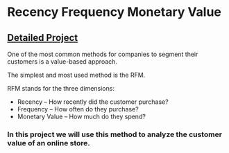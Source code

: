 # Recency Frequency Monetary Value
## [Detailed Project](https://nbviewer.org/github/davidefilosa/RecencyFrequencyMonetaryValue/blob/master/RFM.ipynb)


One of the most common methods for companies to segment their customers is a value-based approach.

The simplest and most used method is the RFM.

RFM stands for the three dimensions:

- Recency – How recently did the customer purchase?
- Frequency – How often do they purchase?
- Monetary Value – How much do they spend?

### In this project we will use this method to analyze the customer value of an online store.
